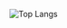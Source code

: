 ![Top Langs](https://github-readme-stats.vercel.app/api/top-langs/?username=aljabl&size_weight=0.5&count_weight=0.5)
